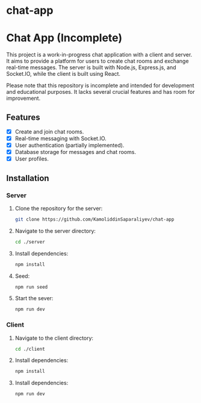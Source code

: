 # chat-app

# Chat App (Incomplete)

This project is a work-in-progress chat application with a client and server. It aims to provide a platform for users to create chat rooms and exchange real-time messages. The server is built with Node.js, Express.js, and Socket.IO, while the client is built using React.

Please note that this repository is incomplete and intended for development and educational purposes. It lacks several crucial features and has room for improvement.

## Features

- [x] Create and join chat rooms.
- [x] Real-time messaging with Socket.IO.
- [x] User authentication (partially implemented).
- [x] Database storage for messages and chat rooms.
- [x] User profiles.

## Installation

### Server

1. Clone the repository for the server:

   ```bash
   git clone https://github.com/KamoliddinSaparaliyev/chat-app
   ```

2. Navigate to the server directory:

   ```bash
   cd ./server
   ```

3. Install dependencies:

   ```bash
   npm install
   ```

4. Seed:

   ```bash
   npm run seed
   ```

5. Start the sever:

   ```bash
   npm run dev
   ```

### Client

1. Navigate to the client directory:

   ```bash
   cd ./client
   ```

2. Install dependencies:

   ```bash
   npm install
   ```

3. Install dependencies:

   ```bash
   npm run dev
   ```
